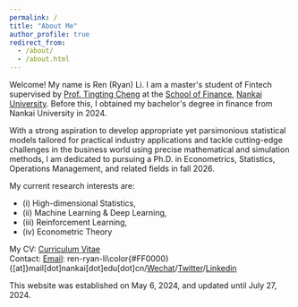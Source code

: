 ```yaml
---
permalink: /
title: "About Me"
author_profile: true
redirect_from: 
  - /about/
  - /about.html
---
```



Welcome! My name is Ren (Ryan) Li. I am a master's student of Fintech supervised by [Prof. Tingting Cheng](https://sites.google.com/site/tingtingcheng2014/home) at the [School of Finance](http://en.finance.nankai.edu.cn/), [Nankai University](https://en.nankai.edu.cn/). Before this, I obtained my bachelor's degree in finance from Nankai University in 2024. 

With a strong aspiration to develop appropriate yet parsimonious statistical models tailored for practical industry applications and tackle cutting-edge challenges in the business world using precise mathematical and simulation methods, I am dedicated to pursuing a Ph.D. in Econometrics, Statistics, Operations Management, and related fields in fall 2026.

My current research interests are:
- (i) High-dimensional Statistics,
- (ii) Machine Learning & Deep Learning,
- (iii) Reinforcement Learning,
- (iv) Econometric Theory

My CV: [Curriculum Vitae](../assets/CurriculumVitae.pdf)  
Contact: [Email](mailto:2013455@mail.nankai.edu.cn): ren-ryan-li\color{#FF0000}{[at]}mail[dot]nankai[dot]edu[dot]cn/[Wechat](../images/Wechat.jpg)/[Twitter](https://twitter.com/RyanLee32714932)/[Linkedin](https://www.linkedin.com/in/%E4%BB%BB-%E6%9D%8E-8692b9225/)

This website was established on May 6, 2024, and updated until July 27, 2024.
